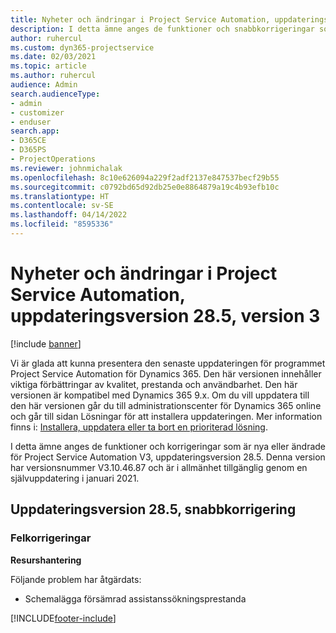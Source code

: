```yaml
---
title: Nyheter och ändringar i Project Service Automation, uppdateringsversion 28.5, snabbkorrigering, version 3
description: I detta ämne anges de funktioner och snabbkorrigeringar som finns tillgängliga i Project Service Automation, uppdateringsversion 28.5, snabbkorrigering, version 3.
author: ruhercul
ms.custom: dyn365-projectservice
ms.date: 02/03/2021
ms.topic: article
ms.author: ruhercul
audience: Admin
search.audienceType:
- admin
- customizer
- enduser
search.app:
- D365CE
- D365PS
- ProjectOperations
ms.reviewer: johnmichalak
ms.openlocfilehash: 8c10e626094a229f2adf2137e847537becf29b55
ms.sourcegitcommit: c0792bd65d92db25e0e8864879a19c4b93efb10c
ms.translationtype: HT
ms.contentlocale: sv-SE
ms.lasthandoff: 04/14/2022
ms.locfileid: "8595336"
---
```

# <a name="whats-new-or-changed-in-project-service-automation-update-release-285-v3"></a>Nyheter och ändringar i Project Service Automation, uppdateringsversion 28.5, version 3

[!include [banner](../includes/psa-now-project-operations.md)]

Vi är glada att kunna presentera den senaste uppdateringen för programmet Project Service Automation för Dynamics 365. Den här versionen innehåller viktiga förbättringar av kvalitet, prestanda och användbarhet. Den här versionen är kompatibel med Dynamics 365 9.x. Om du vill uppdatera till den här versionen går du till administrationscenter för Dynamics 365 online och går till sidan Lösningar för att installera uppdateringen. Mer information finns i: [Installera, uppdatera eller ta bort en prioriterad lösning](/power-platform/admin/install-remove-preferred-solution).

I detta ämne anges de funktioner och korrigeringar som är nya eller ändrade för Project Service Automation V3, uppdateringsversion 28.5. Denna version har versionsnummer V3.10.46.87 och är i allmänhet tillgänglig genom en självuppdatering i januari 2021.

## <a name="update-release-285-hotfix"></a>Uppdateringsversion 28.5, snabbkorrigering

### <a name="bug-fixes"></a>Felkorrigeringar

**Resurshantering**

Följande problem har åtgärdats:

- Schemalägga försämrad assistanssökningsprestanda



[!INCLUDE[footer-include](../includes/footer-banner.md)]
